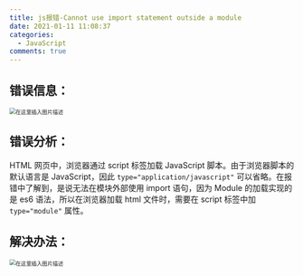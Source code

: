 ```yaml
---
title: js报错-Cannot use import statement outside a module
date: 2021-01-11 11:08:37
categories:
  - JavaScript
comments: true
---
```


## 错误信息：

<img src="https://img-blog.csdnimg.cn/20191001195028823.png?x-oss-process=image/watermark,type_ZmFuZ3poZW5naGVpdGk,shadow_10,text_aHR0cHM6Ly9ibG9nLmNzZG4ubmV0L3FxXzQzMzQwOTI5,size_16,color_FFFFFF,t_70" alt="在这里插入图片描述" style="zoom: 67%;" />

<!-- more -->

## 错误分析：

HTML 网页中，浏览器通过 script 标签加载 JavaScript 脚本。由于浏览器脚本的默认语言是 JavaScript，因此 `type="application/javascript"` 可以省略。在报错中了解到，是说无法在模块外部使用 import 语句，因为 Module 的加载实现的是 es6 语法，所以在浏览器加载 html 文件时，需要在 script 标签中加 `type="module"` 属性。

## 解决办法：

<img src="https://img-blog.csdnimg.cn/20191001200159251.png?x-oss-process=image/watermark,type_ZmFuZ3poZW5naGVpdGk,shadow_10,text_aHR0cHM6Ly9ibG9nLmNzZG4ubmV0L3FxXzQzMzQwOTI5,size_16,color_FFFFFF,t_70" alt="在这里插入图片描述" style="zoom:67%;" />
